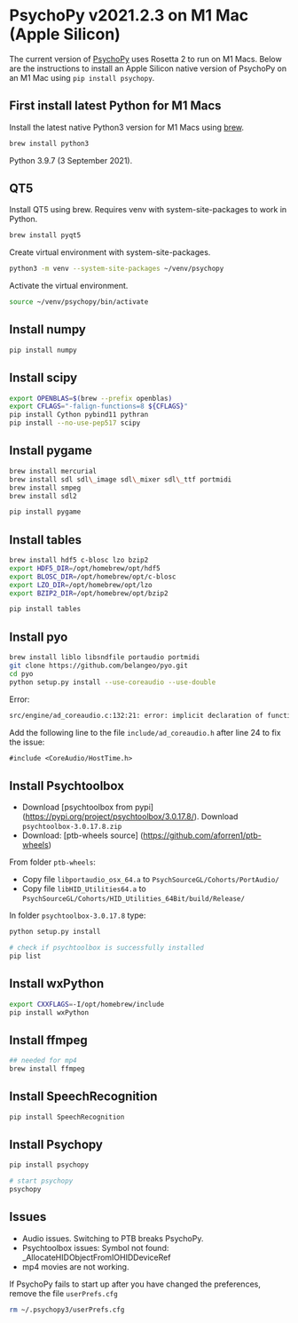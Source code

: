# PsychoPy v2021.2.3 on M1 Mac (Apple Silicon)

The current version of [PsychoPy](https://www.psychopy.org) uses Rosetta 2 to run on M1 Macs. Below are the instructions to install an Apple Silicon native version of PsychoPy on an M1 Mac using `pip install psychopy`.

## First install latest Python for M1 Macs

Install the latest native Python3 version for M1 Macs using [brew](https://brew.sh).

```sh
brew install python3
```

Python 3.9.7 (3 September 2021).

## QT5

Install QT5 using brew. Requires venv with system-site-packages to work in Python.

```sh
brew install pyqt5
```

Create virtual environment with system-site-packages.

```sh
python3 -m venv --system-site-packages ~/venv/psychopy
```

Activate the virtual environment.

```sh
source ~/venv/psychopy/bin/activate
```

## Install numpy

```sh
pip install numpy
```

## Install scipy

```sh
export OPENBLAS=$(brew --prefix openblas)
export CFLAGS="-falign-functions=8 ${CFLAGS}"
pip install Cython pybind11 pythran
pip install --no-use-pep517 scipy
```

## Install pygame

```sh
brew install mercurial
brew install sdl sdl\_image sdl\_mixer sdl\_ttf portmidi
brew install smpeg
brew install sdl2
```

```sh
pip install pygame
```

## Install tables

```sh
brew install hdf5 c-blosc lzo bzip2
export HDF5_DIR=/opt/homebrew/opt/hdf5
export BLOSC_DIR=/opt/homebrew/opt/c-blosc
export LZO_DIR=/opt/homebrew/opt/lzo
export BZIP2_DIR=/opt/homebrew/opt/bzip2

pip install tables
```

## Install pyo

```sh
brew install liblo libsndfile portaudio portmidi
git clone https://github.com/belangeo/pyo.git
cd pyo
python setup.py install --use-coreaudio --use-double
```

Error:

```txt
src/engine/ad_coreaudio.c:132:21: error: implicit declaration of function 'AudioGetCurrentHostTime' is invalid in C99 [-Werror,-Wimplicit-function-declaration]
```

Add the following line to the file `include/ad_coreaudio.h` after line 24 to fix the issue:

```txt
#include <CoreAudio/HostTime.h>
```

## Install Psychtoolbox

- Download [psychtoolbox from pypi] (https://pypi.org/project/psychtoolbox/3.0.17.8/). Download `psychtoolbox-3.0.17.8.zip`
- Download: [ptb-wheels source] (https://github.com/aforren1/ptb-wheels)

From folder `ptb-wheels`:

- Copy file `libportaudio_osx_64.a` to `PsychSourceGL/Cohorts/PortAudio/`
- Copy file `libHID_Utilities64.a` to `PsychSourceGL/Cohorts/HID_Utilities_64Bit/build/Release/`

In folder `psychtoolbox-3.0.17.8` type:

```sh
python setup.py install

# check if psychtoolbox is successfully installed
pip list
```

## Install wxPython

```sh
export CXXFLAGS=-I/opt/homebrew/include
pip install wxPython
```

## Install ffmpeg

```sh
## needed for mp4
brew install ffmpeg
```

## Install SpeechRecognition

```sh
pip install SpeechRecognition
```

## Install Psychopy

```sh
pip install psychopy

# start psychopy
psychopy
```

## Issues

- Audio issues. Switching to PTB breaks PsychoPy.
- Psychtoolbox issues:
    Symbol not found: _AllocateHIDObjectFromIOHIDDeviceRef
- mp4 movies are not working.

If PsychoPy fails to start up after you have changed the preferences, remove the file `userPrefs.cfg`

```sh
rm ~/.psychopy3/userPrefs.cfg
```
